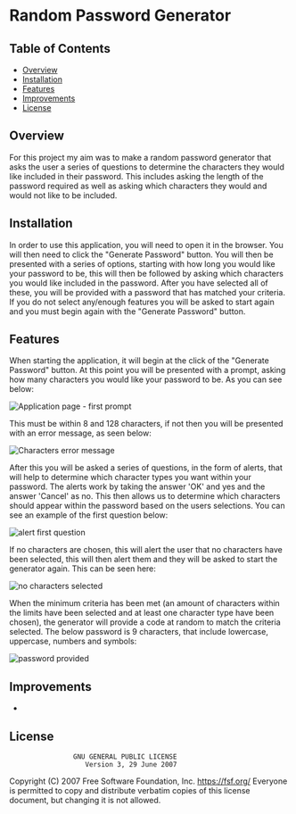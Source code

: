 # Random Password Generator

## Table of Contents

* [Overview](#Overview)
* [Installation](#Installation)
* [Features](#Features)
* [Improvements](#Improvements)
* [License](#license)


## Overview
For this project my aim was to make a random password generator that asks the user a series of questions to determine the characters they would like included in their password. This includes asking the length of the password required as well as asking which characters they would and would not like to be included. 

## Installation
In order to use this application, you will need to open it in the browser. You will then need to click the "Generate Password" button. You will then be presented with a series of options, starting with how long you would like your password to be, this will then be followed by asking which characters you would like included in the password. After you have selected all of these, you will be provided with a password that has matched your criteria. If you do not select any/enough features you will be asked to start again and you must begin again with the "Generate Password" button.

## Features
When starting the application, it will begin at the click of the "Generate Password" button. At this point you will be presented with a prompt, asking how many characters you would like your password to be. As you can see below:

![Application page - first prompt](https://raw.githubusercontent.com/oliviaowen1/Random_Password_Generator/main/Assets/(1)Screenshot%20First%20prompt.png)

 This must be within 8 and 128 characters, if not then you will be presented with an error message, as seen below:

![Characters error message](https://raw.githubusercontent.com/oliviaowen1/Random_Password_Generator/main/Assets/(3)Screenshot%20second%20option.png)

After this you will be asked a series of questions, in the form of alerts, that will help to determine which character types you want within your password. The alerts work by taking the answer 'OK' and yes and the answer 'Cancel' as no. This then allows us to determine which characters should appear within the password based on the users selections. You can see an example of the first question below:

![alert first question](https://raw.githubusercontent.com/oliviaowen1/Random_Password_Generator/main/Assets/(2)Screenshot%20answer%20not%20within%20characters.png)

If no characters are chosen, this will alert the user that no characters have been selected, this will then alert them and they will be asked to start the generator again. This can be seen here:

![no characters selected](https://raw.githubusercontent.com/oliviaowen1/Random_Password_Generator/main/Assets/(4)Screenshot%20no%20characters%20selected.png)

When the minimum criteria has been met (an amount of characters within the limits have been selected and at least one character type have been chosen), the generator will provide a code at random to match the criteria selected. The below password is 9 characters, that include lowercase, uppercase, numbers and symbols:

![password provided](https://raw.githubusercontent.com/oliviaowen1/Random_Password_Generator/main/Assets/(4)Screenshot%20no%20characters%20selected.png)

## Improvements
-

## License
                    GNU GENERAL PUBLIC LICENSE
                       Version 3, 29 June 2007

 Copyright (C) 2007 Free Software Foundation, Inc. <https://fsf.org/>
 Everyone is permitted to copy and distribute verbatim copies
 of this license document, but changing it is not allowed.